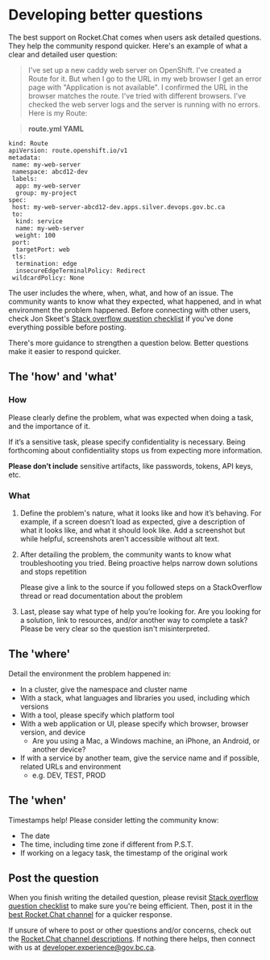 # Developing better questions

The best support on Rocket.Chat comes when users ask detailed questions. They help the community respond quicker. Here's an example of what a clear and detailed user question:

> I've set up a new caddy web server on OpenShift. I've created a Route for it. But when I go to the URL in my web browser I get an error page with "Application is not available". I confirmed the URL in the browser matches the route. I've tried with different browsers. I've checked the web server logs and the server is running with no errors. Here is my Route:


> **route.yml YAML**

    kind: Route
    apiVersion: route.openshift.io/v1
    metadata:
     name: my-web-server
     namespace: abcd12-dev
     labels:
      app: my-web-server
      group: my-project
    spec:
     host: my-web-server-abcd12-dev.apps.silver.devops.gov.bc.ca
     to:
      kind: service
      name: my-web-server
      weight: 100
     port:
      targetPort: web
     tls:
      termination: edge
      insecureEdgeTerminalPolicy: Redirect
     wildcardPolicy: None

The user includes the where, when, what, and how of an issue. The community wants to know what they expected, what happened, and in what environment the problem happened. Before connecting with other users, check Jon Skeet's [Stack overflow question checklist](https://codeblog.jonskeet.uk/2012/11/24/stack-overflow-question-checklist/) if you've done everything possible before posting.

There's more guidance to strengthen a question below. Better questions make it easier to respond quicker.

## The 'how' and 'what'

### How

Please clearly define the problem, what was expected when doing a task, and the importance of it.

If it’s a sensitive task, please specify confidentiality is necessary. Being forthcoming about confidentiality stops us from expecting more information.  

**Please don’t include** sensitive artifacts, like passwords, tokens, API keys, etc.

### What

1. Define the problem's nature, what it looks like and how it’s behaving. For example, if a screen doesn’t load as expected, give a description of what it looks like, and what it should look like. Add a screenshot but while helpful, screenshots aren't accessible without alt text.  

2. After detailing the problem, the community wants to know what troubleshooting you tried. Being proactive helps narrow down solutions and stops repetition

    Please give a link to the source if you followed steps on a StackOverflow thread or read documentation about the problem

3. Last, please say what type of help you’re looking for. Are you looking for a solution, link to resources, and/or another way to complete a task? Please be very clear so the question isn't misinterpreted.
   
## The 'where'

Detail the environment the problem happened in: 
- In a cluster, give the namespace and cluster name
- With a stack, what languages and libraries you used, including which versions
- With a tool, please specify which platform tool
- With a web application or UI, please specify which browser, browser version, and device
     - Are you using a Mac, a Windows machine, an iPhone, an Android, or another device?
- If with a service by another team, give the service name and if possible, related URLs and environment
     - e.g. DEV, TEST, PROD

## The 'when'

 Timestamps help! Please consider letting the community know: 
- The date
- The time, including time zone if different from P.S.T. 
- If working on a legacy task, the timestamp of the original work


## Post the question

When you finish writing the detailed question, please revisit [Stack overflow question checklist](https://codeblog.jonskeet.uk/2012/11/24/stack-overflow-question-checklist/) to make sure you're being efficient. Then, post it in the [best Rocket.Chat channel](https://developer.gov.bc.ca/docs/default/component/bc-developer-guide/rocketchat/rocketchat-channel-descriptions/) for a quicker response.

If unsure of where to post or other questions and/or concerns, check out the [Rocket.Chat channel descriptions](https://developer.gov.bc.ca/docs/default/component/bc-developer-guide/rocketchat/rocketchat-channel-descriptions/). If nothing there helps, then  connect with us at developer.experience@gov.bc.ca.
